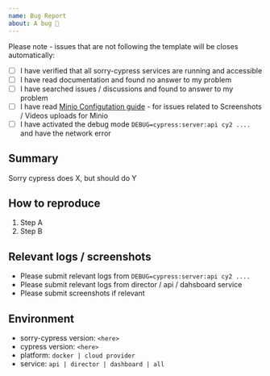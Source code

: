 ```yaml
---
name: Bug Report
about: A bug 🐞
---
```


Please note - issues that are not following the template will be closes automatically:

- [ ] I have verified that all sorry-cypress services are running and accessible
- [ ] I have read documentation and found no answer to my problem
- [ ] I have searched issues / discussions and found to answer to my problem
- [ ] I have read [Minio Configutation guide](https://docs.sorry-cypress.dev/configuration/director-configuration/minio-configuration) - for issues related to Screenshots / Videos uploads for Minio 
- [ ] I have activated the debug mode `DEBUG=cypress:server:api cy2 ....` and have the network error

## Summary

Sorry cypress does X, but should do Y

## How to reproduce

1. Step A
2. Step B

## Relevant logs / screenshots

- Please submit relevant logs from `DEBUG=cypress:server:api cy2 ....`
- Please submit relevant logs from director / api / dahsboard service
- Please submit screenshots if relevant

## Environment

- sorry-cypress version: `<here>`
- cypress version: `<here>`
- platform: `docker | cloud provider`
- service: `api | director | dashboard | all`
